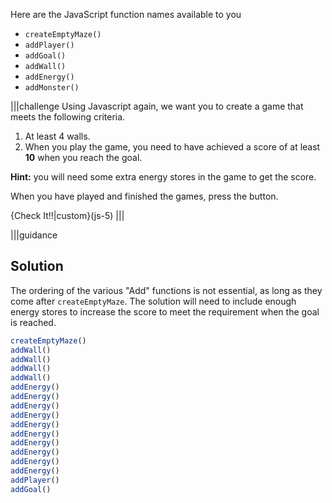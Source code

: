 
Here are the JavaScript function names available to you

- `createEmptyMaze()`
- `addPlayer()`
- `addGoal()`
- `addWall()`
- `addEnergy()`
- `addMonster()`

|||challenge
Using Javascript again, we want you to create a game that meets the following criteria.

1. At least 4 walls.
1. When you play the game, you need to have achieved a score of at least **10** when you reach the goal.

**Hint:** you will need some extra energy stores in the game to get the score.

When you have played and finished the games, press the button.

{Check It!!|custom}(js-5)
|||


|||guidance
## Solution

The ordering of the various "Add" functions is not essential, as long as they come after `createEmptyMaze`. The solution will need to include enough energy stores to increase the score to meet the requirement when the goal is reached.

```javascript
createEmptyMaze()
addWall()
addWall()
addWall()
addWall()
addEnergy()
addEnergy()
addEnergy()
addEnergy()
addEnergy()
addEnergy()
addEnergy()
addEnergy()
addEnergy()
addEnergy()
addPlayer()
addGoal()
```